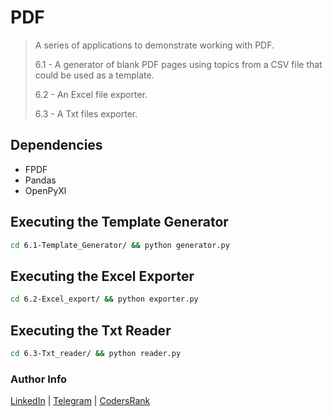# PDF

> A series of applications to demonstrate working with PDF.
>
> 6.1 - A generator of blank PDF pages using topics from a CSV file that could be used as a template.
>
> 6.2 - An Excel file exporter.
>
> 6.3 - A Txt files exporter.

## Dependencies

- FPDF
- Pandas
- OpenPyXl

## Executing the Template Generator

```sh
cd 6.1-Template_Generator/ && python generator.py
```

## Executing the Excel Exporter

```sh
cd 6.2-Excel_export/ && python exporter.py
```

## Executing the Txt Reader

```sh
cd 6.3-Txt_reader/ && python reader.py
```

### Author Info

[LinkedIn](https://www.linkedin.com/in/adejonghm/) | [Telegram](https://t.me/adejonghm) | [CodersRank](https://profile.codersrank.io/user/adejonghm/)
